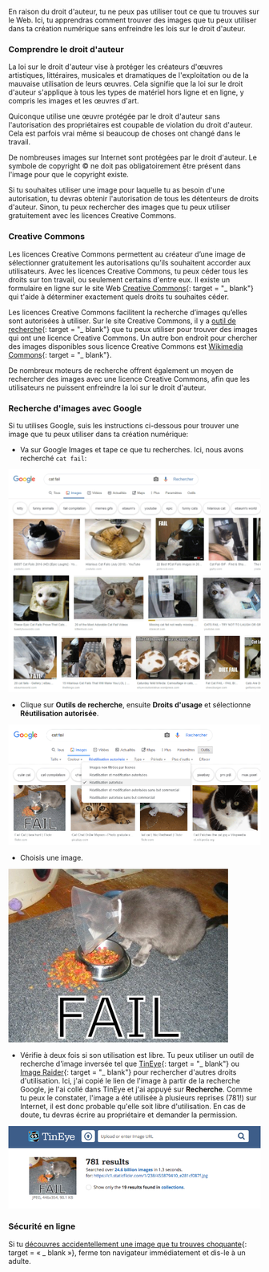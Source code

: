 En raison du droit d'auteur, tu ne peux pas utiliser tout ce que tu trouves sur le Web. Ici, tu apprendras comment trouver des images que tu peux utiliser dans ta création numérique sans enfreindre les lois sur le droit d'auteur.

### Comprendre le droit d'auteur

La loi sur le droit d'auteur vise à protéger les créateurs d'œuvres artistiques, littéraires, musicales et dramatiques de l'exploitation ou de la mauvaise utilisation de leurs œuvres. Cela signifie que la loi sur le droit d'auteur s'applique à tous les types de matériel hors ligne et en ligne, y compris les images et les œuvres d'art.

Quiconque utilise une œuvre protégée par le droit d'auteur sans l'autorisation des propriétaires est coupable de violation du droit d'auteur. Cela est parfois vrai même si beaucoup de choses ont changé dans le travail.

De nombreuses images sur Internet sont protégées par le droit d'auteur. Le symbole de copyright © ne doit pas obligatoirement être présent dans l'image pour que le copyright existe.

Si tu souhaites utiliser une image pour laquelle tu as besoin d'une autorisation, tu devras obtenir l'autorisation de tous les détenteurs de droits d'auteur. Sinon, tu peux rechercher des images que tu peux utiliser gratuitement avec les licences Creative Commons.

### Creative Commons

Les licences Creative Commons permettent au créateur d’une image de sélectionner gratuitement les autorisations qu’ils souhaitent accorder aux utilisateurs. Avec les licences Creative Commons, tu peux céder tous les droits sur ton travail, ou seulement certains d'entre eux. Il existe un formulaire en ligne sur le site Web [Creative Commons](https://creativecommons.org/){: target = "_ blank"} qui t'aide à déterminer exactement quels droits tu souhaites céder.

Les licences Creative Commons facilitent la recherche d’images qu’elles sont autorisées à utiliser. Sur le site Creative Commons, il y a [outil de recherche](https://search.creativecommons.org/){: target = "_ blank"} que tu peux utiliser pour trouver des images qui ont une licence Creative Commons. Un autre bon endroit pour chercher des images disponibles sous licence Creative Commons est [Wikimedia Commons](https://commons.wikimedia.org/wiki/Main_Page){: target = "_ blank"}.

De nombreux moteurs de recherche offrent également un moyen de rechercher des images avec une licence Creative Commons, afin que les utilisateurs ne puissent enfreindre la loi sur le droit d'auteur.

### Recherche d'images avec Google

Si tu utilises Google, suis les instructions ci-dessous pour trouver une image que tu peux utiliser dans ta création numérique:

+ Va sur Google Images et tape ce que tu recherches. Ici, nous avons recherché `cat fail`:

![Recherche Cat Fail](images/catfailsearch.png)

+ Clique sur **Outils de recherche**, ensuite **Droits d'usage** et sélectionne **Réutilisation autorisée**.

![Réutilisation autorisée](images/labeledforreuse.png)

+ Choisis une image.

![Cat Fail](images/catfail.png)

+ Vérifie à deux fois si son utilisation est libre. Tu peux utiliser un outil de recherche d'image inversée tel que [TinEye](https://www.tineye.com/){: target = "_ blank"} ou [Image Raider](https://www.imageraider.com/){: target = "_ blank"} pour rechercher d'autres droits d'utilisation. Ici, j'ai copié le lien de l'image à partir de la recherche Google, je l'ai collé dans TinEye et j'ai appuyé sur **Recherche**. Comme tu peux le constater, l'image a été utilisée à plusieurs reprises (781!) sur Internet, il est donc probable qu'elle soit libre d'utilisation. En cas de doute, tu devras écrire au propriétaire et demander la permission.

![Recherche inversée](images/reversesearch.png)

### Sécurité en ligne

Si tu [découvres accidentellement une image que tu trouves choquante](https://www.thinkuknow.co.uk/11_13/Need-advice/Things-you-see-online/){: target = « _ blank »}, ferme ton navigateur immédiatement et dis-le à un adulte.